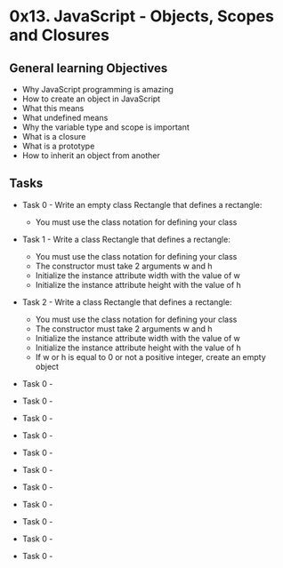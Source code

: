 # 0x13. JavaScript - Objects, Scopes and Closures

## General learning Objectives

* Why JavaScript programming is amazing
* How to create an object in JavaScript
* What this means
* What undefined means
* Why the variable type and scope is important
* What is a closure
* What is a prototype
* How to inherit an object from another

## Tasks

* Task 0 - Write an empty class Rectangle that defines a rectangle:
    - You must use the class notation for defining your class

* Task 1 - Write a class Rectangle that defines a rectangle:
    - You must use the class notation for defining your class
    - The constructor must take 2 arguments w and h
    - Initialize the instance attribute width with the value of w
    - Initialize the instance attribute height with the value of h

* Task 2 - Write a class Rectangle that defines a rectangle:
    - You must use the class notation for defining your class
    - The constructor must take 2 arguments w and h
    - Initialize the instance attribute width with the value of w
    - Initialize the instance attribute height with the value of h
    - If w or h is equal to 0 or not a positive integer, create an empty object

* Task 0 - 

* Task 0 - 

* Task 0 - 
* Task 0 - 
* Task 0 - 
* Task 0 - 
* Task 0 - 
* Task 0 - 
* Task 0 - 
* Task 0 - 
* Task 0 - 
